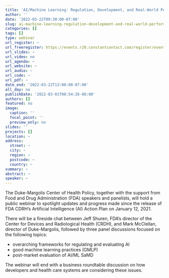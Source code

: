 ```yaml
---
title: 'AI/Machine Learning: Regulation, Development, and Real-World Performance Evaluation'
author: ''
date: '2022-03-22T09:30:00-07:00'
slug: ai-machine-learning-regulation-development-and-real-world-performance-evaluation
categories: []
tags: []
type: webinar
url_register: ~
url_freeregister: https://events.r20.constantcontact.com/register/eventReg?oeidk=a07ej2etom7156b2ad0&oseq=&c=&ch=
url_slides: ~
url_video: no
url_agenda: ~
url_website: ~
url_audio: ~
url_code: ~
url_pdf: ~
date_end: '2022-03-22T13:00:00-07:00'
all_day: no
publishDate: '2022-03-01T08:54:26-08:00'
authors: []
featured: no
image:
  caption: ''
  focal_point: ''
  preview_only: no
slides: ''
projects: []
location: ~
address:
  street: ~
  city: ~
  region: ~
  postcode: ~
  country: ~
summary: ~
abstract: ~
speaker: ~
---
```

<!--more-->
The Duke-Margolis Center of Health Policy, together with the support from Food and Drug Administration (FDA) speakers and panelists, will hold a public webinar to spotlight updates and progress made since the release of FDA CDRH’s Artificial Intelligence (AI) Action Plan on January 12, 2021.  

There will be a fireside chat between Jeff Shuren, FDA’s director of the Center for Devices and Radiological Health (CRDH), and Mark McClellan, director of Duke-Margolis, followed by three panel discussions focused on the following topics:  

- overarching frameworks for regulating and evaluating AI  
- good machine learning practices (GMLP)  
- post-market evaluation of AI/ML SaMD   

The webinar will end with a business roundtable discussion on how developers and health care systems are considering these issues. 